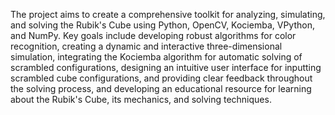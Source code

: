  The project aims to create a comprehensive toolkit for analyzing, simulating, and 
solving the Rubik's Cube using Python, OpenCV, Kociemba, VPython, and NumPy. Key 
goals include developing robust algorithms for color recognition, creating a dynamic 
and interactive three-dimensional simulation, integrating the Kociemba algorithm for 
automatic solving of scrambled configurations, designing an intuitive user interface for 
inputting scrambled cube configurations, and providing clear feedback throughout the 
solving process, and developing an educational resource for learning about the Rubik's 
Cube, its mechanics, and solving techniques. 
